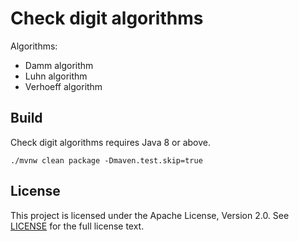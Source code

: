 # Check digit algorithms

Algorithms:

* Damm algorithm
* Luhn algorithm
* Verhoeff algorithm

## Build

Check digit algorithms requires Java 8 or above. 

    ./mvnw clean package -Dmaven.test.skip=true

## License

This project is licensed under the Apache License, Version 2.0.
See [LICENSE](LICENSE) for the full license text.